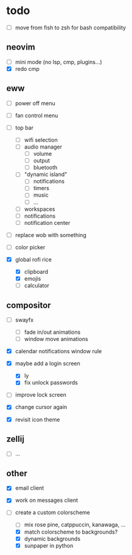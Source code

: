 # todo

- [ ] move from fish to zsh for bash compatibility

## neovim

- [ ] mini mode (no lsp, cmp, plugins...)
- [x] redo cmp

## eww

- [ ] power off menu
- [ ] fan control menu
- [ ] top bar
    - [ ] wifi selection
    - [ ] audio manager
        - [ ] volume
        - [ ] output
        - [ ] bluetooth
    - [ ] "dynamic island"
        - [ ] notifications
        - [ ] timers
        - [ ] music
        - [ ] ...
    - [ ] workspaces
    - [ ] notifications
    - [ ] notification center
- [ ] replace wob with something
- [ ] color picker

- [x] global rofi rice
    - [x] clipboard
    - [x] emojis
    - [ ] calculator

## compositor

- [ ] swayfx
    - [ ] fade in/out animations
    - [ ] window move animations

- [x] calendar notifications window rule

- [x] maybe add a login screen
    - [x] ly
    - [x] fix unlock passwords
- [ ] improve lock screen

- [x] change cursor again
- [x] revisit icon theme

## zellij

- [ ] ...

## other

- [x] email client
- [x] work on messages client

- [ ] create a custom colorscheme
    - [ ] mix rose pine, catppuccin, kanawaga, ...
    - [x] match colorscheme to backgrounds?
    - [x] dynamic backgrounds
    - [x] sunpaper in python
